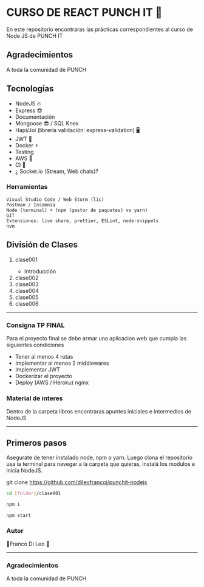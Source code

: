 # CURSO DE REACT PUNCH IT 🥊

En este repositorio encontraras las prácticas correspondientes al curso de Node JS de PUNCH IT

## Agradecimientos

A toda la comunidad de PUNCH

## Tecnologías

<ul>
    <li> NodeJS 🔥</li>
    <li> Express 😎</li>
    <li> Documentación </li>
    <li> Mongoose 😎 / SQL Knex</li>
    <li> Hapi/Joi (libreria validación: express-validation) 🖥</li>
    <li> JWT 📝</li>
    <li> Docker ⚡︎</li>
    <li> Testing </li>
    <li> AWS 🎲</li>
    <li> CI 🎲</li>
    <li>¿ Socket.io (Stream, Web chats)? </li>
</ul>

### Herramientas

<p>

    Visual Studio Code / Web Storm (lic)
    Postman / Insomnia
    Node (terminal) + (npm (gestor de paquetes) vs yarn)
    GIT
    Extensiones: live share, prettier, ESLint, node-snippets
    nvm

</p>

## División de Clases

<ol>
    <li> clase001 </li>
        <ul>
            <li>Introducción</li>
        </ul>
    </li>
     <li> clase002 </li>
     <li> clase003 </li>
     <li> clase004 </li>
     <li> clase005 </li>
     <li> clase006 </li>

        
    

    

</ol>

<hr/>

### Consigna TP FINAL

<p>Para el proyecto final se debe armar una aplicacion web que cumpla las siguientes condiciones</p>

- Tener al menos 4 rutas
- Implementar al menos 2 middlewares
- Implementar JWT
- Dockerizar el proyecto
- Deploy (AWS / Heroku) nginx

### Material de interes

<p> Dentro de la carpeta libros encontraras apuntes iniciales e intermedios de NodeJS</p>
<hr/>

## Primeros pasos

<p>Asegurate de tener instalado node, npm o yarn. Luego clona el repositorio usa la terminal para navegar a la carpeta que quieras, instalá los modulos e inicia NodeJS. </p>

git clone https://github.com/dileofrancoj/punchit-nodejs

```bash
cd [folder]/clase001
```

```bash
npm i
```

```
npm start
```

### Autor

🥊Franco Di Leo 🥊

<hr/>

### Agradecimientos

<p>A toda la comunidad de PUNCH </p>
